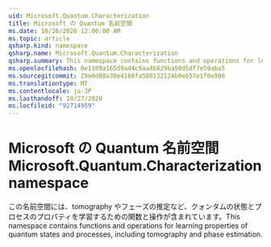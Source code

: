 ```yaml
---
uid: Microsoft.Quantum.Characterization
title: Microsoft の Quantum 名前空間
ms.date: 10/26/2020 12:00:00 AM
ms.topic: article
qsharp.kind: namespace
qsharp.name: Microsoft.Quantum.Characterization
qsharp.summary: This namespace contains functions and operations for learning properties of quantum states and processes, including tomography and phase estimation.
ms.openlocfilehash: 0e1109a165d9ad4c9aa4b829ba50d5df7e59aba5
ms.sourcegitcommit: 29e0d88a30e4166fa580132124b0eb57e1f0e986
ms.translationtype: MT
ms.contentlocale: ja-JP
ms.lasthandoff: 10/27/2020
ms.locfileid: "92714959"
---
```

# <a name="microsoftquantumcharacterization-namespace"></a><span data-ttu-id="279ea-102">Microsoft の Quantum 名前空間</span><span class="sxs-lookup"><span data-stu-id="279ea-102">Microsoft.Quantum.Characterization namespace</span></span>

<span data-ttu-id="279ea-103">この名前空間には、tomography やフェーズの推定など、クォンタムの状態とプロセスのプロパティを学習するための関数と操作が含まれています。</span><span class="sxs-lookup"><span data-stu-id="279ea-103">This namespace contains functions and operations for learning properties of quantum states and processes, including tomography and phase estimation.</span></span>

